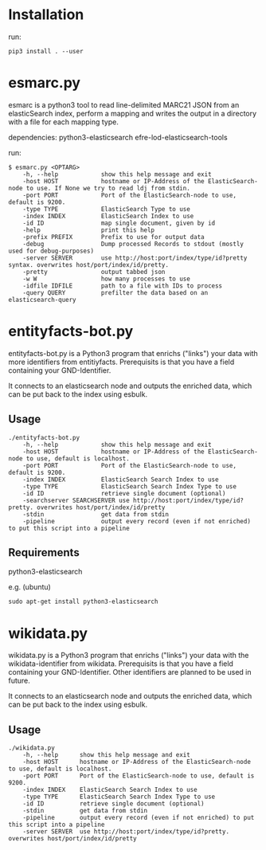 # Installation

run:
```
pip3 install . --user
```

# esmarc.py

esmarc is a python3 tool to read line-delimited MARC21 JSON from an elasticSearch index, perform a mapping and writes the output in a directory with a file for each mapping type.

dependencies:
python3-elasticsearch
efre-lod-elasticsearch-tools

run:

```
$ esmarc.py <OPTARG>
	-h, --help            show this help message and exit
	-host HOST            hostname or IP-Address of the ElasticSearch-node to use. If None we try to read ldj from stdin.
	-port PORT            Port of the ElasticSearch-node to use, default is 9200.
	-type TYPE            ElasticSearch Type to use
	-index INDEX          ElasticSearch Index to use
	-id ID                map single document, given by id
	-help                 print this help
	-prefix PREFIX        Prefix to use for output data
	-debug                Dump processed Records to stdout (mostly used for debug-purposes)
	-server SERVER        use http://host:port/index/type/id?pretty syntax. overwrites host/port/index/id/pretty.
	-pretty               output tabbed json
	-w W                  how many processes to use
	-idfile IDFILE        path to a file with IDs to process
	-query QUERY          prefilter the data based on an elasticsearch-query

```


<a name="entityfacts-bot.py"/>

# entityfacts-bot.py 

entityfacts-bot.py is a Python3 program that enrichs ("links") your data with more identifiers from entitiyfacts.  Prerequisits is that you have a field containing your GND-Identifier.


It connects to an elasticsearch node and outputs the enriched data, which can be put back to the index using esbulk.

## Usage

```
./entityfacts-bot.py
    -h, --help            show this help message and exit
    -host HOST            hostname or IP-Address of the ElasticSearch-node to use, default is localhost.
    -port PORT            Port of the ElasticSearch-node to use, default is 9200.
    -index INDEX          ElasticSearch Search Index to use
    -type TYPE            ElasticSearch Search Index Type to use
    -id ID                retrieve single document (optional)
    -searchserver SEARCHSERVER use http://host:port/index/type/id?pretty. overwrites host/port/index/id/pretty
    -stdin                get data from stdin
    -pipeline             output every record (even if not enriched) to put this script into a pipeline

```


## Requirements

python3-elasticsearch

e.g. (ubuntu)
```
sudo apt-get install python3-elasticsearch
```
<a name="entityfacts-bot.py"/>

# wikidata.py 

wikidata.py is a Python3 program that enrichs ("links") your data with the wikidata-identifier from wikidata.  Prerequisits is that you have a field containing your GND-Identifier. Other identifiers are planned to be used in future.


It connects to an elasticsearch node and outputs the enriched data, which can be put back to the index using esbulk.

## Usage

```
./wikidata.py
    -h, --help      show this help message and exit
    -host HOST      hostname or IP-Address of the ElasticSearch-node to use, default is localhost.
    -port PORT      Port of the ElasticSearch-node to use, default is 9200.
    -index INDEX    ElasticSearch Search Index to use
    -type TYPE      ElasticSearch Search Index Type to use
    -id ID          retrieve single document (optional)
    -stdin          get data from stdin
    -pipeline       output every record (even if not enriched) to put this script into a pipeline
    -server SERVER  use http://host:port/index/type/id?pretty. overwrites host/port/index/id/pretty
```

